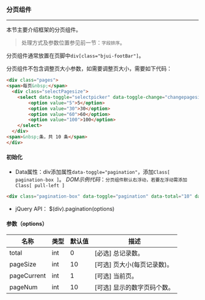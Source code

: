 ### 分页组件
***
本节主要介绍框架的分页组件。
> 处理方式及参数位置参见前一节：`字段排序`。
> 
  分页组件通常放置在页脚中`div[class="bjui-footBar"]`。
>  
  分页组件不包含调整页大小参数，如需要调整页大小，需要如下代码：
  ```html
<div class="pages">
  <span>每页&nbsp;</span>
    <div class="selectPagesize">
      <select data-toggle="selectpicker" data-toggle-change="changepagesize">
          <option value="5">5</option>
          <option value="30">30</option>
          <option value="60">60</option>
          <option value="100">100</option>
      </select>
    </div>
  <span>&nbsp;条，共 10 条</span>
</div>
  ```
  
#### 初始化
* Data属性：div添加属性`data-toggle="pagination"`，添加`Class[ pagination-box ]`。
*DOM示例代码*：`分页组件默认右浮动，若要左浮动需添加Class[ pull-left ]`
```html
<div class="pagination-box" data-toggle="pagination" data-total="10" data-page-size="5" data-page-current="1"></div>
```
* jQuery API：
            $(div).pagination(options)
#### 参数（options）

| 名称 | 类型 | 默认值 | 描述 |
| -- | -- | -- | -- |
| total | int | 0 | [必选] 总记录数。 |
| pageSize | int | 10 | [可选] 页大小(每页记录数)。 |
| pageCurrent | int | 1 | [可选] 当前页。 |
| pageNum | int | 10 | [可选] 显示的数字页码个数。 |

